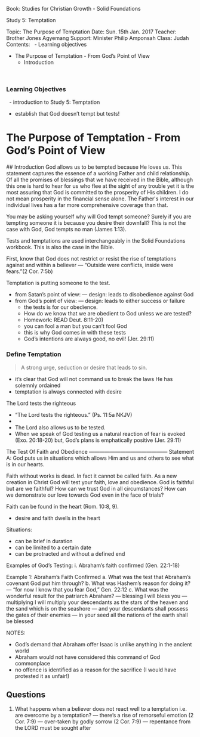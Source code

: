 Book: Studies for Christian Growth - Solid Foundations

Study 5: Temptation

Topic: The Purpose of Temptation
Date: Sun. 15th Jan. 2017 
Teacher: Brother Jones Agyemang
Support: Minister Philip Amponsah
Class: Judah
Contents:
  - Learning objectives
  - The Purpose of Temptation - From God’s Point of View
    - Introduction


                  
### Learning Objectives
  - introduction to Study 5: Temptation
  - establish that God doesn’t tempt but tests!


# The Purpose of Temptation - From God’s Point of View
## Introduction
God allows us to be tempted because He loves us. This statement captures the essence of a working Father and child relationship. Of all the promises of blessings that we have received in the Bible, although this one is hard to hear for us who flee at the sight of any trouble yet it is the most assuring that God is committed to the prosperity of His children. I do not mean prosperity in the financial sense alone. The Father's interest in our individual lives has a far more comprehensive coverage than that. 

You may be asking yourself why will God tempt someone?
Surely if you are tempting someone it is because you desire their downfall? This is not the case with God, God tempts no man (James 1:13). 

Tests and temptations are used interchangeably in the Solid Foundations workbook. This is also the case in the Bible. 

First, know that God does not restrict or resist the rise of temptations against and within a believer  — “Outside were conflicts, inside were fears.”(2 Cor. 7:5b)

Temptation is putting someone to the test.
  - from Satan’s point of view:
     — design: leads to disobedience against God 
  - from God’s point of view: 
     — design: leads to either success or failure
       - the tests is for our obedience. 
       - How do we know that we are obedient to God unless we are tested?
       - Homework: READ Deut. 8:11-20)
       - you can fool a man but you can’t fool God
       - this is why God comes in with these tests
       - God’s intentions are always good, no evil! (Jer. 29:11)

### Define Temptation
> A strong urge, seduction or desire that leads to sin.

 - it’s clear that God will not command us to break the laws He has solemnly ordained
 - temptation is always connected with desire

The Lord tests the righteous 
   - “The Lord tests the righteous.” (Ps. 11:5a NKJV)
   - 
   - The Lord also allows us to be tested.
   - When we speak of God testing us a natural reaction of fear is evoked (Exo. 20:18-20) but, God’s plans is emphatically positive (Jer. 29:11)                                                                                                                                                                                                                         

The Test Of Faith and Obedience
———————————————
Statement A: God puts us in situations which allows Him and us and others to see what is in our hearts.

Faith without works is dead. In fact it cannot be called faith. As a new creation in Christ God will test your faith, love and obedience. God is faithful but are we faithful? How can we trust God in all circumstances? How can we demonstrate our love towards God even in the face of trials?

Faith can be found in the heart (Rom. 10:8, 9).
  - desire and faith dwells in the heart

Situations:
  - can be brief in duration
  - can be limited to a certain date
  - can be protracted and without a defined end 

Examples of God’s Testing:
  i. Abraham’s faith confirmed (Gen. 22:1-18)

Example 1: Abraham’s Faith Confirmed
a. What was the test that Abraham’s covenant God put him through?
b. What was Hashem’s reason for doing it?
  — “for now I know that you fear God,” Gen. 22:12
c. What was the wonderful result for the patriarch Abraham?
   — blessing I will bless you
   — multiplying I will multiply your descendants as the stars of the heaven and the sand which is on the seashore
   — and your descendants shall possess the gates of their enemies
   — in your seed all the nations of the earth shall be blessed

NOTES: 
  - God’s demand that Abraham offer Isaac is unlike anything in the ancient world
  - Abraham would not have considered this command of God commonplace
  - no offence is identified as a reason for the sacrifice (I would have protested it as unfair!)

## Questions

1. What happens when a believer does not react well to a temptation i.e. are overcome by a temptation?
  — there’s a rise of remorseful emotion (2 Cor. 7:9)
  — over-taken by godly sorrow (2 Cor. 7:9)
  — repentance from the LORD must be sought after